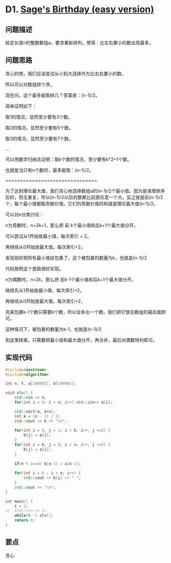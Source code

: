 # D1. [Sage's Birthday (easy version)](https://codeforces.com/problemset/problem/1419/D1)

## 问题描述

给定长度n的整数数组a，要求重新排列，使得：比左右要小的数出现最多。



## 问题思路

贪心的想，我们应该尝试从小到大选择作为比左右要小的数。

所以可以对数组排个序。



现在问，这个最多能取掉几？答案是：(n-1)/2。

简单证明如下：

取1的情况，显然至少要有3个数。

取2的情况，显然至少要有5个数。

取3的情况，显然至少要有7个数。

...

可以用数学归纳法证明：取k个数的情况，至少要有k*2+1个数。

也就是当只有n个数时，最多能取：(n-1)/2。



===============================

为了达到理论最大值，我们贪心地选择数组a的(n-1)/2个最小值。因为是递增排序后的，而无重复，所以(n-1)/2以后的数都比前面任意一个大。反之就是前(n-1)/2个，每个最小值都能贡献价值。它们的贡献价值的和就是理论最大值(n-1)/2。



可以对n分类讨论：



n为奇数时，n=2k+1，那么把 前 k个最小值和后k+1个最大值分开。

可以尝试从1开始放最小值，每次索引 + 2，

再继续从0开始放最大值，每次索引+2，

发现刚好把所有最小值给包裹了。这个被包裹的数量为k，也就是(n-1)/2



代码按照这个思路很好实现。



n为偶数时，n=2k，那么把 前k-1个最小值和后k+1个最大值分开。

继续先从1开始放最小值，每次索引+2，

再继续从0开始放最大值，每次索引+2，

完美包裹k-1个数只需要k个数，所以会多出一个数。我们把它放在数组的最后面即可。

这种情况下，被包裹的数量为k-1，也就是(n-1)/2



到这里结束。只需要把最小值和最大值分开，再合并，最后对偶数特判即可。



## 实现代码

```c++
#include<iostream>
#include<algorithm>

int n, t, a[100002], b[100002];

void slv() {
	std::cin >> n;
	for(int i = 0; i < n; i++) std::cin>> a[i];

	std::sort(a, a+n);
	int k = (n - 1) / 2;
	std::cout << k << "\n";
	
	for(int i = 0, j = 1; i < k; i++, j +=2) {
		b[j] = a[i];
	}
	for(int i = k, j = 0; i < n; i++, j +=2) {
		b[j] = a[i];
	}
	
	if(n % 2==0) b[n-1] = a[n-1];
	
	for(int i = 0 ; i < n; i++) {
		std::cout << b[i] << " ";
	}
	std::cout << "\n";
}

int main() {
	t = 1;
//	std::cin >> t;
	while(t--) slv();
	return 0;
} 
```



## 要点

贪心